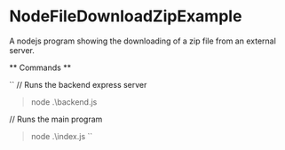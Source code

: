 # NodeFileDownloadZipExample
A nodejs program showing the downloading of a zip file from an external server.

** Commands **

``
// Runs the backend express server
> node .\backend.js

// Runs the main program
> node .\index.js
``
